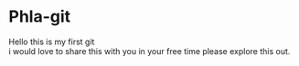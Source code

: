 # Phla-git
Hello this is my first git
<br>
i would love to share this with you in your free time please explore this out.
